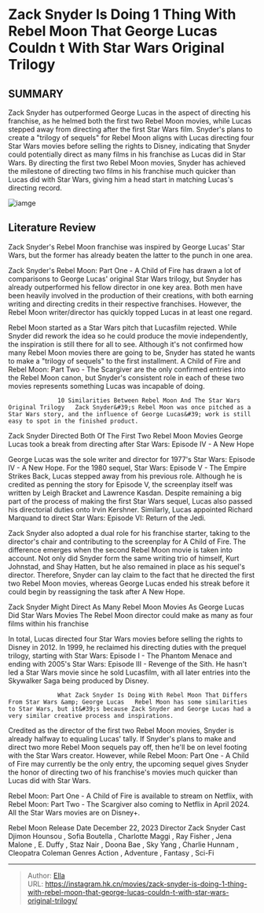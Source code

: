 # Zack Snyder Is Doing 1 Thing With Rebel Moon That George Lucas Couldn t With Star Wars  Original Trilogy


## SUMMARY 



  Zack Snyder has outperformed George Lucas in the aspect of directing his franchise, as he helmed both the first two Rebel Moon movies, while Lucas stepped away from directing after the first Star Wars film.   Snyder&#39;s plans to create a &#34;trilogy of sequels&#34; for Rebel Moon aligns with Lucas directing four Star Wars movies before selling the rights to Disney, indicating that Snyder could potentially direct as many films in his franchise as Lucas did in Star Wars.   By directing the first two Rebel Moon movies, Snyder has achieved the milestone of directing two films in his franchise much quicker than Lucas did with Star Wars, giving him a head start in matching Lucas&#39;s directing record.  

![iamge](https://static1.srcdn.com/wordpress/wp-content/uploads/2024/01/rebel-moon-part-one-poster-and-the-empire-strikes-back-poster.jpg)

## Literature Review

Zack Snyder&#39;s Rebel Moon franchise was inspired by George Lucas&#39; Star Wars, but the former has already beaten the latter to the punch in one area.




Zack Snyder&#39;s Rebel Moon: Part One - A Child of Fire has drawn a lot of comparisons to George Lucas&#39; original Star Wars trilogy, but Snyder has already outperformed his fellow director in one key area. Both men have been heavily involved in the production of their creations, with both earning writing and directing credits in their respective franchises. However, the Rebel Moon writer/director has quickly topped Lucas in at least one regard.




Rebel Moon started as a Star Wars pitch that Lucasfilm rejected. While Snyder did rework the idea so he could produce the movie independently, the inspiration is still there for all to see. Although it&#39;s not confirmed how many Rebel Moon movies there are going to be, Snyder has stated he wants to make a &#34;trilogy of sequels&#34; to the first installment. A Child of Fire and Rebel Moon: Part Two - The Scargiver are the only confirmed entries into the Rebel Moon canon, but Snyder&#39;s consistent role in each of these two movies represents something Lucas was incapable of doing.

                  10 Similarities Between Rebel Moon And The Star Wars Original Trilogy   Zack Snyder&#39;s Rebel Moon was once pitched as a Star Wars story, and the influence of George Lucas&#39; work is still easy to spot in the finished product.   


 Zack Snyder Directed Both Of The First Two Rebel Moon Movies 
George Lucas took a break from directing after Star Wars: Episode IV - A New Hope
          




George Lucas was the sole writer and director for 1977&#39;s Star Wars: Episode IV - A New Hope. For the 1980 sequel, Star Wars: Episode V - The Empire Strikes Back, Lucas stepped away from his previous role. Although he is credited as penning the story for Episode V, the screenplay itself was written by Leigh Bracket and Lawrence Kasdan. Despite remaining a big part of the process of making the first Star Wars sequel, Lucas also passed his directorial duties onto Irvin Kershner. Similarly, Lucas appointed Richard Marquand to direct Star Wars: Episode VI: Return of the Jedi.

Zack Snyder also adopted a dual role for his franchise starter, taking to the director&#39;s chair and contributing to the screenplay for A Child of Fire. The difference emerges when the second Rebel Moon movie is taken into account. Not only did Snyder form the same writing trio of himself, Kurt Johnstad, and Shay Hatten, but he also remained in place as his sequel&#39;s director. Therefore, Snyder can lay claim to the fact that he directed the first two Rebel Moon movies, whereas George Lucas ended his streak before it could begin by reassigning the task after A New Hope​​​​​​.






 Zack Snyder Might Direct As Many Rebel Moon Movies As George Lucas Did Star Wars Movies 
The Rebel Moon director could make as many as four films within his franchise
         

In total, Lucas directed four Star Wars movies before selling the rights to Disney in 2012. In 1999, he reclaimed his directing duties with the prequel trilogy, starting with Star Wars: Episode I - The Phantom Menace and ending with 2005&#39;s Star Wars: Episode III - Revenge of the Sith. He hasn&#39;t led a Star Wars movie since he sold Lucasfilm, with all later entries into the Skywalker Saga being produced by Disney.

                  What Zack Snyder Is Doing With Rebel Moon That Differs From Star Wars &amp; George Lucas   Rebel Moon has some similarities to Star Wars, but it&#39;s because Zack Snyder and George Lucas had a very similar creative process and inspirations.   

Credited as the director of the first two Rebel Moon movies, Snyder is already halfway to equaling Lucas&#39; tally. If Snyder&#39;s plans to make and direct two more Rebel Moon sequels pay off, then he&#39;ll be on level footing with the Star Wars creator. However, while Rebel Moon: Part One - A Child of Fire may currently be the only entry, the upcoming sequel gives Snyder the honor of directing two of his franchise&#39;s movies much quicker than Lucas did with Star Wars.






Rebel Moon: Part One - A Child of Fire is available to stream on Netflix, with Rebel Moon: Part Two - The Scargiver also coming to Netflix in April 2024. All the Star Wars movies are on Disney&#43;.




   Rebel Moon      Release Date    December 22, 2023     Director    Zack Snyder     Cast    Djimon Hounsou , Sofia Boutella , Charlotte Maggi , Ray Fisher , Jena Malone , E. Duffy , Staz Nair , Doona Bae , Sky Yang , Charlie Hunnam , Cleopatra Coleman     Genres    Action , Adventure , Fantasy ,  Sci-Fi      


---

> Author: [Ella](https://instagram.hk.cn/)  
> URL: https://instagram.hk.cn/movies/zack-snyder-is-doing-1-thing-with-rebel-moon-that-george-lucas-couldn-t-with-star-wars-original-trilogy/  

